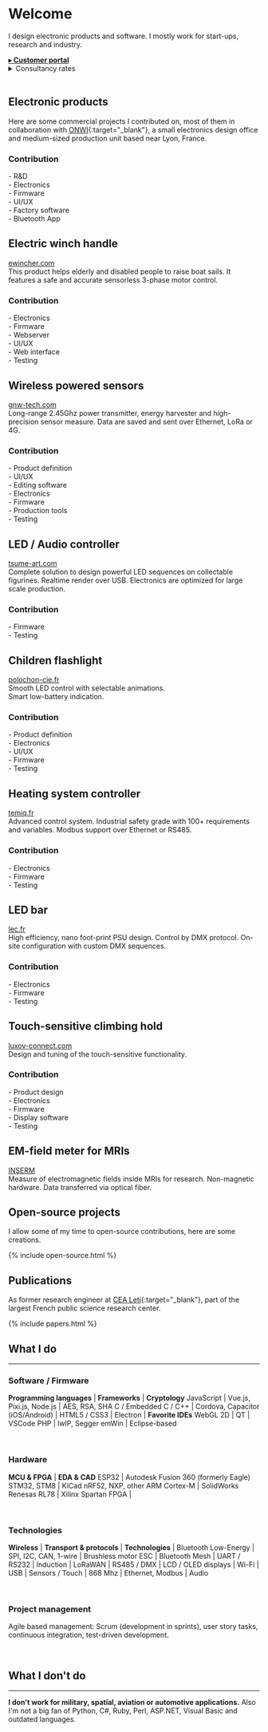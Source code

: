 # Welcome

I design electronic products and software. I mostly work for start-ups, research and industry.

<div>
<strong><a href="https://motla.design" target="_blank">▸ Customer portal</a></strong>
<details>
<summary>Consultancy rates</summary>
<br>
<h2>Consultancy rates</h2>
<table class="dark">
  <tr>
    <td>Quote based on a detailed specification document</td>
    <td>Free</td>
    <td></td>
  </tr>
  <tr class="section">
    <td>Pre-study, functional analysis, R&D study, design, programming, testing:</td>
    <td></td>
    <td></td>
  </tr>
  <tr class="subsection">
    <td>Projects rate (sprint duration ≥ 80 hours)</td>
    <td>80€ / hour</td>
    <td><small>(640€ / day)</small></td>
  </tr>
  <tr class="subsection">
    <td>Short intervention rate (sprint duration < 80 hours)</td>
    <td>90€ / hour</td>
    <td><small>(720€ / day)</small></td>
  </tr>
  <tr>
    <td>Prototypes manufacturing rate</td>
    <td>65€ / hour</td>
    <td><small>(520€ / day)</small></td>
  </tr>
  <tr class="section">
    <td>Support (technical calls and meetings unrelated to a sprint delivery):</td>
    <td></td>
    <td></td>
  </tr>
  <tr class="subsection">
    <td>2% of the sprint duration is included at no extra cost</td>
    <td></td>
    <td></td>
  </tr>
  <tr class="subsection">
    <td>Support rate</td>
    <td>90€ / hour</td>
    <td><small>(1.50€ / min)</small></td>
  </tr>
  <tr>
    <td>Surcharge for urgent interventions, late night or week-end work</td>
    <td>+ 75%</td>
    <td></td>
  </tr>
  <tr>
    <td>Discount to projects with globally positive environmental impact</td>
    <td>- 25%</td>
    <td></td>
  </tr>
  <tr class="section">
    <td>Travel expenses:</td>
    <td></td>
    <td></td>
  </tr>
  <tr class="subsection">
    <td>Lyon city and nearby</td>
    <td><a href="https://lpa.citiz.coop/english" target="_blank">Citiz rental rate</a></td>
    <td></td>
  </tr>
  <tr class="subsection">
    <td>Other locations</td>
    <td>Custom price</td>
    <td></td>
  </tr>
</table>

</details>
</div>

<br>

## Electronic products

Here are some commercial projects I contributed on, most of them in collaboration with [ONWI](https://www.onwi.fr/){:target="_blank"}, a small electronics design office and medium-sized production unit based near Lyon, France.

<div class="products">
  <div style="background-image: url(assets/images/products/ewincher.jpg)">
    <div>
      <div class="contributions">
        <h3>Contribution</h3>
        <div>- R&amp;D</div>
        <div>- Electronics</div>
        <div>- Firmware</div>
        <div>- UI/UX</div>
        <div>- Factory software</div>
        <div>- Bluetooth App</div>
      </div>
      <div class="content">
        <h2>Electric winch handle</h2>
        <div><a href="https://www.ewincher.com/en/" target="_blank">ewincher.com</a></div>
        <div class="desc">This product helps elderly and disabled people to raise boat sails. It features a safe and accurate sensorless 3-phase motor control.</div>
      </div>
    </div>
  </div>

  <div style="background-image: url(assets/images/products/greenwake.jpg)">
    <div>
      <div class="contributions">
        <h3>Contribution</h3>
        <div>- Electronics</div>
        <div>- Firmware</div>
        <div>- Webserver</div>
        <div>- UI/UX</div>
        <div>- Web interface</div>
        <div>- Testing</div>
      </div>
      <div class="content">
        <h2>Wireless powered sensors</h2>
        <div><a href="http://gnw-tech.com/" target="_blank">gnw-tech.com</a></div>
        <div class="desc">Long-range 2.45Ghz power transmitter, energy harvester and high-precision sensor measure. Data are saved and sent over Ethernet, LoRa or 4G.</div>
      </div>
    </div>
  </div>
  
  <div style="background-image: url(assets/images/products/tsume.jpg)">
    <div>
      <div class="contributions">
        <h3>Contribution</h3>
        <div>- Product definition</div>
        <div>- UI/UX</div>
        <div>- Editing software</div>
        <div>- Electronics</div>
        <div>- Firmware</div>
        <div>- Production tools</div>
        <div>- Testing</div>
      </div>
      <div class="content">
        <h2>LED / Audio controller</h2>
        <div><a href="https://www.tsume-art.com/" target="_blank">tsume-art.com</a></div>
        <div class="desc">Complete solution to design powerful LED sequences on collectable figurines. Realtime render over USB. Electronics are optimized for large scale production.</div>
      </div>
    </div>
  </div>
  
  <div style="background-image: url(assets/images/products/polochon.jpg)">
    <div>
      <div class="contributions">
        <h3>Contribution</h3>
        <div>- Firmware</div>
        <div>- Testing</div>
      </div>
      <div class="content">
        <h2>Children flashlight</h2>
        <div><a href="https://polochon-cie.fr/" target="_blank">polochon-cie.fr</a></div>
        <div class="desc">Smooth LED control with selectable animations.<br>Smart low-battery indication.</div>
      </div>
    </div>
  </div>

  <div style="background-image: url(assets/images/products/temiq.jpg)">
    <div>
      <div class="contributions">
        <h3>Contribution</h3>
        <div>- Product definition</div>
        <div>- Electronics</div>
        <div>- UI/UX</div>
        <div>- Firmware</div>
        <div>- Testing</div>
      </div>
      <div class="content">
        <h2>Heating system controller</h2>
        <div><a href="http://www.temiq.fr/" target="_blank">temiq.fr</a></div>
        <div class="desc">Advanced control system. Industrial safety grade with 100+ requirements and variables. Modbus support over Ethernet or RS485.</div>
      </div>
    </div>
  </div>

  <div style="background-image: url(assets/images/products/lecdmx1.jpg)">
    <div>
      <div class="contributions">
        <h3>Contribution</h3>
        <div>- Electronics</div>
        <div>- Firmware</div>
        <div>- Testing</div>
      </div>
      <div class="content">
        <h2>LED bar</h2>
        <div><a href="https://www.lec.fr/" target="_blank">lec.fr</a></div>
        <div class="desc">High efficiency, nano foot-print PSU design. Control by DMX protocol. On-site configuration with custom DMX sequences.</div>
      </div>
    </div>
  </div>

  <div style="background-image: url(assets/images/products/luxov.jpg)">
    <div>
      <div class="contributions">
        <h3>Contribution</h3>
        <div>- Electronics</div>
        <div>- Firmware</div>
        <div>- Testing</div>
      </div>
      <div class="content">
        <h2>Touch-sensitive climbing hold</h2>
        <div><a href="http://www.luxov-connect.com/" target="_blank">luxov-connect.com</a></div>
        <div class="desc">Design and tuning of the touch-sensitive functionality.</div>
      </div>
    </div>
  </div>

  <div style="background-image: url(assets/images/products/mrsafe.jpg)">
    <div>
      <div class="contributions">
        <h3>Contribution</h3>
        <div>- Product design</div>
        <div>- Electronics</div>
        <div>- Firmware</div>
        <div>- Display software</div>
        <div>- Testing</div>
      </div>
      <div class="content">
        <h2>EM-field meter for MRIs</h2>
        <div><a href="https://www.ltsi.univ-rennes1.fr/" target="_blank">INSERM</a></div>
        <div class="desc">Measure of electromagnetic fields inside MRIs for research. Non-magnetic hardware. Data transferred via optical fiber.</div>
      </div>
    </div>
  </div>
</div>

## Open-source projects

I allow some of my time to open-source contributions, here are some creations.

{% include open-source.html %}

## Publications

As former research engineer at [CEA Leti](http://www.leti-cea.com/cea-tech/leti/english){:target="_blank"}, part of the largest French public science research center.

{% include papers.html %}

## What I do

---

### Software / Firmware

**Programming languages** | **Frameworks**                      | **Cryptology**
JavaScript                | Vue.js, Pixi.js, Node.js            | AES, RSA, SHA
C / Embedded C / C++      | Cordova, Capacitor (iOS/Android)    | 
HTML5 / CSS3              | Electron                            | **Favorite IDEs**
WebGL 2D                  | QT                                  | VSCode
PHP                       | lwIP, Segger emWin                  | Eclipse-based

<br>

### Hardware

**MCU & FPGA**                  | **EDA & CAD**
ESP32                           | Autodesk Fusion 360 (formerly Eagle)
STM32, STM8                     | KiCad
nRF52, NXP, other ARM Cortex-M  | SolidWorks
Renesas RL78                    |
Xilinx Spartan FPGA             |

<br>

### Technologies

**Wireless**          | **Transport & protocols** | **Technologies**      |
Bluetooth Low-Energy  | SPI, I2C, CAN, 1-wire     | Brushless motor ESC   |
Bluetooth Mesh        | UART / RS232              | Induction             |
LoRaWAN               | RS485 / DMX               | LCD / OLED displays   |
Wi-Fi                 | USB                       | Sensors / Touch       |
868 Mhz               | Ethernet, Modbus          | Audio

<br>

### Project management
Agile based management: Scrum (development in sprints), user story tasks, continuous integration, test-driven development.

<br>

## What I don't do

---

**I don't work for military, spatial, aviation or automotive applications.** Also I'm not a big fan of Python, C#, Ruby, Perl, ASP.NET, Visual Basic and outdated languages.